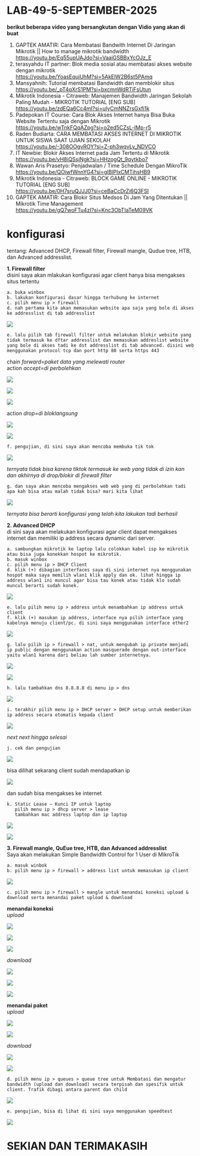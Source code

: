 # LAB-49-5-SEPTEMBER-2025

**berikut beberapa video yang bersangkutan dengan Vidio yang akan di buat**
1. GAPTEK AMATIR: Cara Membatasi Bandwith Internet Di Jaringan Mikrotik || How to manage mikrotik bandwidth   
   https://youtu.be/Eq55upUAJdo?si=VaajGSBBxYcOJz_E
2. terasyahdu IT partner: Blok media sosial atau membatasi akses website dengan mikrotik   
   https://youtu.be/YoasEqujUhM?si=5AkElW2B6st5PAmq
3. Mansyahnih: Tutorial membatasi Bandwidth dan memblokir situs   
   https://youtu.be/_pT4qXrS1PM?si=bxcmnWdRTiFsUtun
5. Mikrotik Indonesia - Citraweb: Manajemen Bandwidth Jaringan Sekolah Paling Mudah - MIKROTIK TUTORIAL [ENG SUB]  
   https://youtu.be/zdEQa6Cc4mI?si=uIyCmNNZrsGxfi1k
6. Padepokan IT Course: Cara Blok Akses Internet hanya Bisa Buka Website Tertentu saja dengan Mikrotik    
   https://youtu.be/wTnkFQqAZpg?si=o2ed5CZsL-lMp-r5
7. Raden Budiarta: CARA MEMBATASI AKSES INTERNET DI MIKROTIK UNTUK SISWA SAAT UJIAN SEKOLAH  
   https://youtu.be/-308OOgvROY?si=Z-ph3wqvLy_NDVCO
8. IT Newbie: Blokir Akses Internet pada Jam Tertentu di Mikrotik    
   https://youtu.be/vH8iQSsjNgk?si=HHzogQt_9qytkbo7
9. Wawan Aris Prasetyo: Penjadwalan / Time Schedule Dengan MikroTik   
   https://youtu.be/QOiwfWnnYG4?si=glBlPIxCMTihsHB9
10. Mikrotik Indonesia - Citraweb: BLOCK GAME ONLINE - MIKROTIK TUTORIAL [ENG SUB]    
    https://youtu.be/0H7sruQJJJ0?si=ceBaCcDrZi6Q3FSI
11. GAPTEK AMATIR: Cara Blokir Situs Medsos Di Jam Yang Ditentukan || Mikrotik Time Management    
    https://youtu.be/gQ7woFTu4zI?si=Knc3ObTIaTeM09VK

# konfigurasi
tentang: Advanced DHCP, Firewall filter, Firewall mangle, Qudue tree, HTB, dan Advanced addresslist.

**1. Firewall filter**   
disini saya akan mlakukan konfigurasi agar client hanya bisa mengakses situs tertentu        

    a. buka winbox    
    b. lakukan konfigurasi dasar hingga terhubung ke internet   
    c. pilih menu ip > firewall 
    d. nah pertama kita akan memasukan website apa saja yang bole di akses ke addresslist di tab addresslist

![](wwww.PNG)

    e. lalu pilih tab firewall filter untuk melakukan blokir website yang tidak termasuk ke dftar addresslist dan memasukan addreslist website yang bole di akses tadi ke dst addresslist di tab advanced. disini web menggunakan protocol tcp dan port http 80 serta https 443

chain *forward=paket data yang melewati router*    
action *accept=di perbolehkan*

![](c1.PNG)

![](c2.PNG)

![](C3.PNG)

action *drop=di bloklangsung*

![](d1.PNG)

![](d2.PNG)

    f. pengujian, di sini saya akan mencoba membuka tik tok

![](ttk.PNG)

*ternyata tidak bisa karena tiktok termasuk ke web yang tidak di izin kan dan akhirnya di drop/blokir di firewall filter*

    g. dan saya akan mencoba mengakses web web yang di perbolehkan tadi apa kah bisa atau malah tidak bisa? mari kita lihat

![](bisa.PNG)

*ternyata bisa berarti konfigurasi yang telah kita lakukan tadi berhasil*

**2. Advanced DHCP**    
di sini saya akan melakukan konfigurasi agar client dapat mengakses internet dan memiliki ip address secara dynamic dari server.  

    a. sambungkan mikrotik ke laptop lalu colokkan kabel isp ke mikrotik atau bisa juga konekkan hospot ke mikrotik. 
    b. masuk winbox
    c. pilih menu ip > DHCP Client
    d. klik (+) dibagian interfaces saya di sini internet nya menggunakan hospot maka saya memilih wlan1 klik apply dan ok. lihat hingga ip address wlan1 ini muncul agar bisa tau konek atau tidak klo sudah muncul berarti sudah konek.

![](a1.PNG)
    
    e. lalu pilih menu ip > address untuk menambahkan ip address untuk client
    f. klik (+) masukan ip address, interface nya pilih interface yang kabelnya menuju client/pc. di sini saya menggunakan interface ether2
    
![](a2.PNG)     
    
    g. lalu pilih ip > firewall > nat, untuk mengubah ip private menjadi ip public dengan menggunakan action masquerade dengan out-interface yaitu wlan1 karena dari beliau lah sumber internetnya.
    
![](a3.PNG)     

![](a4.PNG)

    h. lalu tambahkan dns 8.8.8.8 di menu ip > dns 
    
![](a5.PNG)
 
    i. terakhir pilih menu ip > DHCP server > DHCP setup untuk memberikan ip address secara otomatis kepada client

![](a6.PNG)

*next next hingga selesai*

    j. cek dan pengujian 

![](a7.PNG)

bisa dilihat sekarang client sudah mendapatkan ip   

![](a8.PNG)

dan sudah bisa mengakses ke internet

    k. Static Lease – Kunci IP untuk laptop
       pilih menu ip > dhcp server > lease 
       tambahkan mac address laptop dan ip laptop

![](a9.PNG)

![](a10.png)

**3. Firewall mangle, QuEue tree, HTB, dan Advanced addresslist**    
Saya akan melakukan Simple Bandwidth Control for 1 User di MikroTik  

    a. masuk winbok
    b. pilih menu ip > firewall > address list untuk memasukan ip client 

![](B2.PNG)
  
    c. pilih menu ip > firewall > mangle untuk menandai koneksi upload & download serta menandai paket upload & download

**menandai koneksi**    
*upload*

 ![](B3.1.PNG)

 ![](B3.2.PNG)

 ![](B3.3.PNG)

 *download*

 ![](B3.1.PNG)

 ![](B4.1.PNG)
 
 ![](B4.2.PNG)

 **menandai paket**    
 *upload*

 ![](B5.1.PNG)

 ![](B5.2.PNG)
 
 *download*

 ![](B6.1.PNG)

 ![](B6.2.PNG)

    d. pilih menu ip > queues > queue tree untuk Membatasi dan mengatur bandwidth (upload dan download) secara terpisah dan spesifik untuk client. Trafik dibagi antara parent dan child

 ![](B8.PNG)

    e. pengujian, bisa di lihat di sini saya menggunakan speedtest

 ![](B1.PNG)

 # SEKIAN DAN TERIMAKASIH 
 
